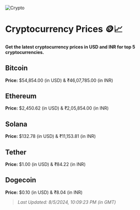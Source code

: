 
![Crypto](https://www.techguide.com.au/wp-content/uploads/2020/11/crypto3.jpeg)

# Cryptocurrency Prices 🪙📈

#### Get the latest cryptocurrency prices in USD and INR for top 5 cryptocurrencies.

## Bitcoin

**Price:** $54,854.00 (in USD) & ₹46,07,785.00 (in INR)

## Ethereum

**Price:** $2,450.62 (in USD) & ₹2,05,854.00 (in INR)

## Solana

**Price:** $132.78 (in USD) & ₹11,153.81 (in INR)

## Tether

**Price:** $1.00 (in USD) & ₹84.22 (in INR)

## Dogecoin

**Price:** $0.10 (in USD) & ₹8.04 (in INR)

> _Last Updated: 8/5/2024, 10:09:23 PM (in GMT)_

